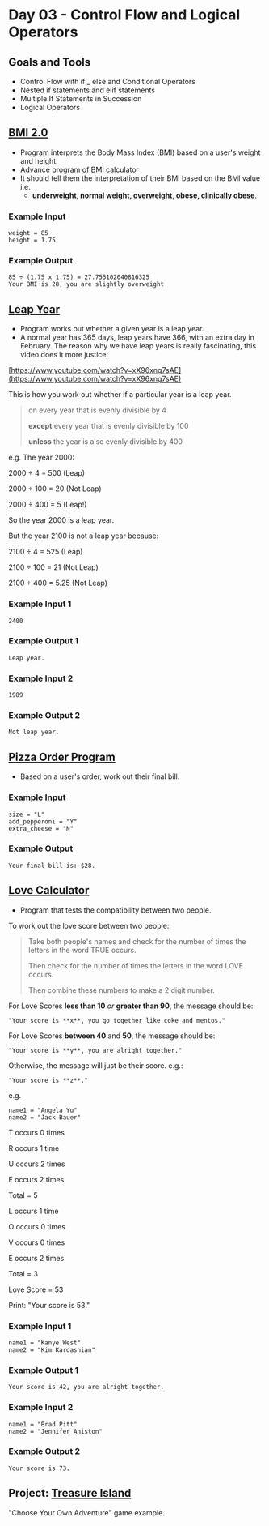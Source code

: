# Day 03 - Control Flow and Logical Operators
## Goals and Tools
- Control Flow with if _ else and Conditional Operators 
- Nested if statements and elif statements 
- Multiple If Statements in Succession 
- Logical Operators

## [BMI 2.0](bmi-calculator-2.py)
- Program interprets the Body Mass Index (BMI) based on a user's weight and height.
- Advance program of [BMI calculator](../day-002/bmi-calculator.py)
- It should tell them the interpretation of their BMI based on the BMI value i.e.
    -  **underweight, normal weight, overweight, obese, clinically obese**.

### Example Input
```plaintext
weight = 85
height = 1.75
```

### Example Output

```plaintext
85 ÷ (1.75 x 1.75) = 27.755102040816325
Your BMI is 28, you are slightly overweight
```

## [Leap Year](leap-year.py)
- Program works out whether a given year is a leap year. 
- A normal year has 365 days, leap years have 366, with an extra day in February. The reason why we have leap years is really fascinating, this video does it more justice:

[https://www.youtube.com/watch?v=xX96xng7sAE](https://www.youtube.com/watch?v=xX96xng7sAE)

This is how you work out whether if a particular year is a leap year.

> on every year that is evenly divisible by 4
> 
> **except** every year that is evenly divisible by 100
> 
> **unless** the year is also evenly divisible by 400

e.g. The year 2000:

2000 ÷ 4 = 500 (Leap)

2000 ÷ 100 = 20 (Not Leap)

2000 ÷ 400 = 5 (Leap!)

So the year 2000 is a leap year.

But the year 2100 is not a leap year because:

2100 ÷ 4 = 525 (Leap)

2100 ÷ 100 = 21 (Not Leap)

2100 ÷ 400 = 5.25 (Not Leap)

### Example Input 1

```plaintext
2400
```

### Example Output 1

```plaintext
Leap year.
```

### Example Input 2

```plaintext
1989
```

### Example Output 2

```plaintext
Not leap year.
```

## [Pizza Order Program](pizza-order.py)

- Based on a user's order, work out their final bill.

### Example Input

```plaintext
size = "L"
add_pepperoni = "Y"
extra_cheese = "N"
```

### Example Output

```plaintext
Your final bill is: $28.
```


## [Love Calculator](love-calculator.py)
- Program that tests the compatibility between two people.

To work out the love score between two people:

> Take both people's names and check for the number of times the letters in the word TRUE occurs.
> 
> Then check for the number of times the letters in the word LOVE occurs.
> 
> Then combine these numbers to make a 2 digit number.

For Love Scores  **less than 10**  _or_  **greater than 90**, the message should be:

```plaintext
"Your score is **x**, you go together like coke and mentos."
```

For Love Scores  **between 40**  and  **50**, the message should be:

```plaintext
"Your score is **y**, you are alright together."
```

Otherwise, the message will just be their score. e.g.:

```plaintext
"Your score is **z**."
```

e.g.

```plaintext
name1 = "Angela Yu"
name2 = "Jack Bauer"
```

T occurs 0 times

R occurs 1 time

U occurs 2 times

E occurs 2 times

Total = 5

L occurs 1 time

O occurs 0 times

V occurs 0 times

E occurs 2 times

Total = 3

Love Score = 53

Print: "Your score is 53."

### Example Input 1

```plaintext
name1 = "Kanye West"
name2 = "Kim Kardashian"
```

### Example Output 1

```plaintext
Your score is 42, you are alright together.
```

### Example Input 2

```plaintext
name1 = "Brad Pitt"
name2 = "Jennifer Aniston"
```

### Example Output 2

```plaintext
Your score is 73.
```

## Project: [Treasure Island](treasure-island.py)
"Choose Your Own Adventure" game example. 
